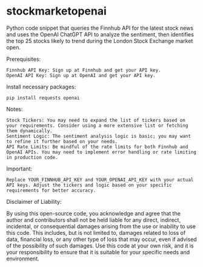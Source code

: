 # stockmarketopenai
Python code snippet that queries the Finnhub API for the latest stock news and uses the OpenAI ChatGPT API to analyze the sentiment, then identifies the top 25 stocks likely to trend during the London Stock Exchange market open.

Prerequisites:

    Finnhub API Key: Sign up at Finnhub and get your API key.
    OpenAI API Key: Sign up at OpenAI and get your API key.
    
Install necessary packages:

    pip install requests openai

Notes:

    Stock Tickers: You may need to expand the list of tickers based on your requirements. Consider using a more extensive list or fetching them dynamically.
    Sentiment Logic: The sentiment analysis logic is basic; you may want to refine it further based on your needs.
    API Rate Limits: Be mindful of the rate limits for both Finnhub and OpenAI APIs. You may need to implement error handling or rate limiting in production code.

Important:

    Replace YOUR_FINNHUB_API_KEY and YOUR_OPENAI_API_KEY with your actual API keys. Adjust the tickers and logic based on your specific requirements for better accuracy.

Disclaimer of Liability:

By using this open-source code, you acknowledge and agree that the author and contributors shall not be held liable for any direct, indirect, incidental, or consequential damages arising from the use or inability to use this code. This includes, but is not limited to, damages related to loss of data, financial loss, or any other type of loss that may occur, even if advised of the possibility of such damages. Use this code at your own risk, and it is your responsibility to ensure that it is suitable for your specific needs and environment.

